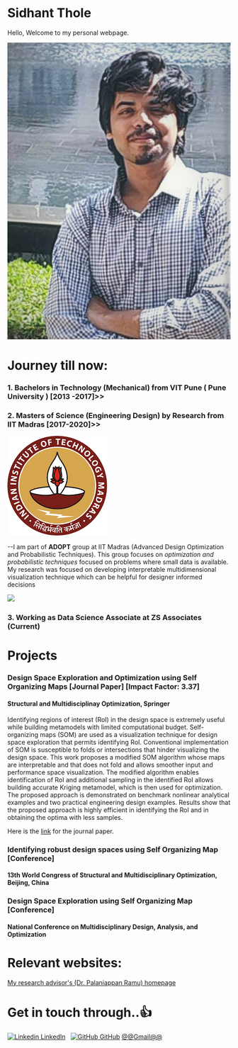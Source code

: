 # Sidhant Thole

Hello, Welcome to my personal webpage.

![](/images/tholesidhant.jpg)

# Journey till now:
### 1. Bachelors in Technology (Mechanical) from VIT Pune ( Pune University ) [2013 -2017]>>
### 2. Masters of Science (Engineering Design) by Research from IIT Madras [2017-2020]>>
![](/images/iitmlogo.png)
 
 --I am part of **ADOPT** group at IIT Madras (Advanced Design Optimization and Probabilistic Techniques). This group focuses on _optimization and probabilistic techniques_ focused  on problems where small data is available. My research was focused on developing interpretable multidimensional visualization technique which can be helpful for          designer informed decisions 
 
![](https://ed.iitm.ac.in/~palramu/ADOPT.jpg)
### 3. Working as Data Science Associate at ZS Associates (Current)

# Projects 

### Design Space Exploration and Optimization using Self Organizing Maps [Journal Paper] **[Impact Factor: 3.37]**
#### Structural and Multidisciplinay Optimization, Springer
Identifying regions of interest (RoI) in the design space is extremely useful while building metamodels with limited computational budget. Self-organizing maps (SOM) are used as a visualization technique for design space exploration that permits identifying RoI. Conventional implementation of SOM is susceptible to folds or intersections that hinder visualizing the design space. This work proposes a modified SOM algorithm whose maps are interpretable and that does not fold and allows smoother input and performance space visualization. The modified algorithm enables identification of RoI and additional sampling in the identified RoI allows building accurate Kriging metamodel, which is then used for optimization. The proposed approach is demonstrated on benchmark nonlinear analytical examples and two practical engineering design examples. Results show that the proposed approach is highly efficient in identifying the RoI and in obtaining the optima with less samples.

Here is the [link](https://link.springer.com/article/10.1007/s00158-020-02665-6#:~:text=Self%2Dorganizing%20maps%20(SOM),hinder%20visualizing%20the%20design%20space.) for the journal paper.

### Identifying robust design spaces using Self Organizing Map [Conference]
#### 13th World Congress of Structural and Multidisciplinary Optimization, Beijing, China

### Design Space Exploration using Self Organizing Map [Conference]
#### National Conference on Multidisciplinary Design, Analysis, and Optimization

# Relevant websites:

[My research advisor's (Dr. Palaniappan Ramu) homepage](https://ed.iitm.ac.in/~palramu/)

# Get in touch through..:+1:
[![Linkedin](https://i.stack.imgur.com/gVE0j.png) LinkedIn](https://in.linkedin.com/in/sidhant-p-thole-62128aaa)
&nbsp;
[![GitHub](https://i.stack.imgur.com/tskMh.png) GitHub](https://github.com/SPThole)
[@@Gmail@@](mailto:tholesidhantp@gmail.com)
